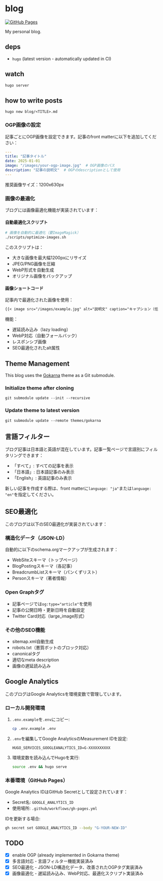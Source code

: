 # blog

[![GitHub Pages](https://github.com/diohabara/diohabara.github.io/actions/workflows/gh-pages.yml/badge.svg)](https://github.com/diohabara/diohabara.github.io/actions/workflows/gh-pages.yml)

My personal blog.

## deps

- `hugo` (latest version - automatically updated in CI)

## watch

```sh
hugo server
```

## how to write posts

```shell
hugo new blog/<TITLE>.md
```

### OGP画像の設定

記事ごとにOGP画像を設定できます。記事のfront matterに以下を追加してください：

```yaml
---
title: "記事タイトル"
date: 2025-01-01
image: "/images/your-ogp-image.jpg"  # OGP画像のパス
description: "記事の説明文"  # OGPのdescriptionとして使用
---
```

推奨画像サイズ：1200x630px

### 画像の最適化

ブログには画像最適化機能が実装されています：

#### 自動最適化スクリプト

```bash
# 画像を自動的に最適化（要ImageMagick）
./scripts/optimize-images.sh
```

このスクリプトは：
- 大きな画像を最大幅1200pxにリサイズ
- JPEG/PNG画像を圧縮
- WebP形式を自動生成
- オリジナル画像をバックアップ

#### 画像ショートコード

記事内で最適化された画像を使用：

```markdown
{{< image src="/images/example.jpg" alt="説明文" caption="キャプション（任意）" >}}
```

機能：
- 遅延読み込み（lazy loading）
- WebP対応（自動フォールバック）
- レスポンシブ画像
- SEO最適化されたalt属性

## Theme Management

This blog uses the [Gokarna](https://github.com/526avijitgupta/gokarna) theme as a Git submodule.

### Initialize theme after cloning

```shell
git submodule update --init --recursive
```

### Update theme to latest version

```shell
git submodule update --remote themes/gokarna
```

## 言語フィルター

ブログ記事は日本語と英語が混在しています。記事一覧ページで言語別にフィルタリングできます：

- 「すべて」: すべての記事を表示
- 「日本語」: 日本語記事のみ表示
- 「English」: 英語記事のみ表示

新しい記事を作成する際は、front matterに`language: "ja"`または`language: "en"`を指定してください。

## SEO最適化

このブログは以下のSEO最適化が実装されています：

### 構造化データ（JSON-LD）

自動的に以下のschema.orgマークアップが生成されます：
- WebSiteスキーマ（トップページ）
- BlogPostingスキーマ（各記事）
- BreadcrumbListスキーマ（パンくずリスト）
- Personスキーマ（著者情報）

### Open Graphタグ

- 記事ページでは`og:type="article"`を使用
- 記事の公開日時・更新日時を自動設定
- Twitter Card対応（large_image形式）

### その他のSEO機能

- sitemap.xml自動生成
- robots.txt（悪質ボットのブロック対応）
- canonicalタグ
- 適切なmeta description
- 画像の遅延読み込み

## Google Analytics

このブログはGoogle Analyticsを環境変数で管理しています。

### ローカル開発環境

1. `.env.example`を`.env`にコピー:

   ```bash
   cp .env.example .env
   ```

2. `.env`を編集してGoogle AnalyticsのMeasurement IDを設定:

   ```
   HUGO_SERVICES_GOOGLEANALYTICS_ID=G-XXXXXXXXXX
   ```

3. 環境変数を読み込んでHugoを実行:

   ```bash
   source .env && hugo serve
   ```

### 本番環境（GitHub Pages）

Google Analytics IDはGitHub Secretとして設定されています：

- Secret名: `GOOGLE_ANALYTICS_ID`
- 使用場所: `.github/workflows/gh-pages.yml`

IDを更新する場合:

```bash
gh secret set GOOGLE_ANALYTICS_ID --body "G-YOUR-NEW-ID"
```

## TODO

- [x] enable OGP (already implemented in Gokarna theme)
- [x] 多言語対応 - 言語フィルター機能実装済み
- [x] SEO最適化 - JSON-LD構造化データ、改善されたOGPタグ実装済み
- [x] 画像最適化 - 遅延読み込み、WebP対応、最適化スクリプト実装済み
